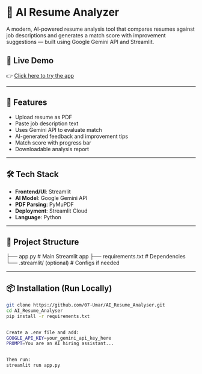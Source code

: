 # 📄 AI Resume Analyzer

A modern, AI-powered resume analysis tool that compares resumes against job descriptions and generates a match score with improvement suggestions — built using Google Gemini API and Streamlit.

## 🚀 Live Demo
👉 [Click here to try the app](https://airesumeanalyser-7kebc3uwtsvan6nydk7uzt.streamlit.app)

---

## 🧠 Features
- Upload resume as PDF
- Paste job description text
- Uses Gemini API to evaluate match
- AI-generated feedback and improvement tips
- Match score with progress bar
- Downloadable analysis report

---

## 🛠️ Tech Stack
- **Frontend/UI**: Streamlit
- **AI Model**: Google Gemini API
- **PDF Parsing**: PyMuPDF
- **Deployment**: Streamlit Cloud
- **Language**: Python

---

## 📂 Project Structure
├── app.py # Main Streamlit app
├── requirements.txt # Dependencies
└── .streamlit/ (optional) # Configs if needed


---

## 📦 Installation (Run Locally)
```bash
git clone https://github.com/07-Umar/AI_Resume_Analyser.git
cd AI_Resume_Analyser
pip install -r requirements.txt


Create a .env file and add:
GOOGLE_API_KEY=your_gemini_api_key_here
PROMPT=You are an AI hiring assistant...


Then run:
streamlit run app.py

